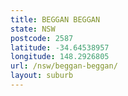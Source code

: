 ```yaml
---
title: BEGGAN BEGGAN
state: NSW
postcode: 2587
latitude: -34.64538957
longitude: 148.2926805
url: /nsw/beggan-beggan/
layout: suburb
---
```

